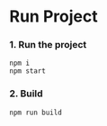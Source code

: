 # Run Project
### 1. Run the project
```shell
npm i
npm start
```

### 2. Build
```shell
npm run build
```
